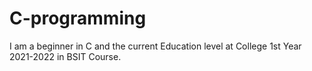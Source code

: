 # C-programming
I am a beginner in C and the current Education level at College 1st Year 2021-2022 in BSIT Course.
